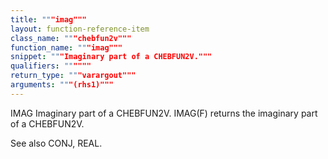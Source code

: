 ```yaml
---
title: """imag"""
layout: function-reference-item
class_name: """chebfun2v"""
function_name: """imag"""
snippet: """Imaginary part of a CHEBFUN2V."""
qualifiers: """"""
return_type: """varargout"""
arguments: """(rhs1)"""
---
```


 IMAG   Imaginary part of a CHEBFUN2V.
    IMAG(F) returns the imaginary part of a CHEBFUN2V.
 
  See also CONJ, REAL.
